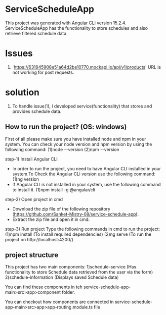 # ServiceScheduleApp

This project was generated with [Angular CLI](https://github.com/angular/angular-cli) version 15.2.4.
ServiceScheduleApp has the functionality to store schedules and also retrieve filtered schedule data.

# Issues

1) 'https://631945908e51a64d2be10770.mockapi.io/api/v1/products' URL is not working for post requests.

# solution

1) To handle issue(1), I developed service(functionality) that stores and provides schedule data.

## How to run the project? (OS: windows)

First of all please make sure you have installed node and npm in your system. You can check your node version and npm version by using the following command:
(1)node --version
(2)npm --version

step-1) Install Angular CLI
- In order to run the project, you need to have Angular CLI installed in your system.To Check the Angular CLI version use the following command: 
    (1)ng version
- If Angular CLI is not installed in your system, use the following command to install it.
    (1)npm install -g @angular/cli


step-2) Open project in cmd
- Download the zip file of the following repository (https://github.com/Sanket-Mistry-08/service-schedule-app).
- Extract the zip file and open it in cmd.

step-3) Run project
Type the following commands in cmd to run the project: 
   (1)npm install (To install required dependencies) 
   (2)ng serve (To run the project on http://localhost:4200/) 


## project structure

This project has two main components: 
1)schedule-service (Has functionality to store Schedule data retrieved from the user via the form)
2)schedule-information (Displays saved Schedule data)

You can find these components in teh service-schedule-app-main>src>app>component folder.

You can checkout how components are connected in service-schedule-app-main>src>app>app-routing.module.ts file




